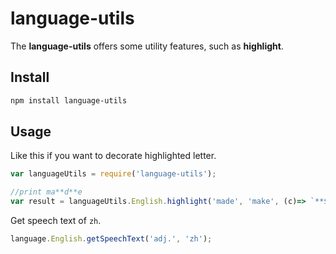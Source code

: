 
language-utils
=========================

The **language-utils** offers some utility features, such as **highlight**. 

## Install

```sh
npm install language-utils
```

## Usage

Like this if you want to decorate highlighted letter.

```js
var languageUtils = require('language-utils');

//print ma**d**e
var result = languageUtils.English.highlight('made', 'make', (c)=> `**${c}**`);
```


Get speech text of `zh`.

```js
language.English.getSpeechText('adj.', 'zh');
```


